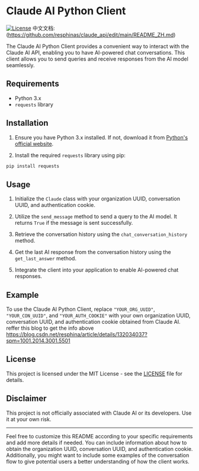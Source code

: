 # Claude AI Python Client
[![License](https://img.shields.io/badge/License-MIT-blue.svg)](LICENSE)
中文文档: (https://github.com/resphinas/claude_api/edit/main/README_ZH.md)


The Claude AI Python Client provides a convenient way to interact with the Claude AI API, enabling you to have AI-powered chat conversations. This client allows you to send queries and receive responses from the AI model seamlessly.

## Requirements

- Python 3.x
- `requests` library

## Installation

1. Ensure you have Python 3.x installed. If not, download it from [Python's official website](https://www.python.org/downloads/).

2. Install the required `requests` library using pip:

```bash
pip install requests
```

## Usage

1. Initialize the `Claude` class with your organization UUID, conversation UUID, and authentication cookie.

2. Utilize the `send_message` method to send a query to the AI model. It returns `True` if the message is sent successfully.

3. Retrieve the conversation history using the `chat_conversation_history` method.

4. Get the last AI response from the conversation history using the `get_last_answer` method.

5. Integrate the client into your application to enable AI-powered chat responses.

## Example
To use the Claude AI Python Client, replace `"YOUR_ORG_UUID"`, `"YOUR_CON_UUID"`, and `"YOUR_AUTH_COOKIE"` with your own organization UUID, conversation UUID, and authentication cookie obtained from Claude AI.
reffer this blog to get the info above  https://blog.csdn.net/resphina/article/details/132034037?spm=1001.2014.3001.5501

## License

This project is licensed under the MIT License - see the [LICENSE](LICENSE) file for details.

## Disclaimer

This project is not officially associated with Claude AI or its developers. Use it at your own risk.

---

Feel free to customize this README according to your specific requirements and add more details if needed. You can include information about how to obtain the organization UUID, conversation UUID, and authentication cookie. Additionally, you might want to include some examples of the conversation flow to give potential users a better understanding of how the client works.
